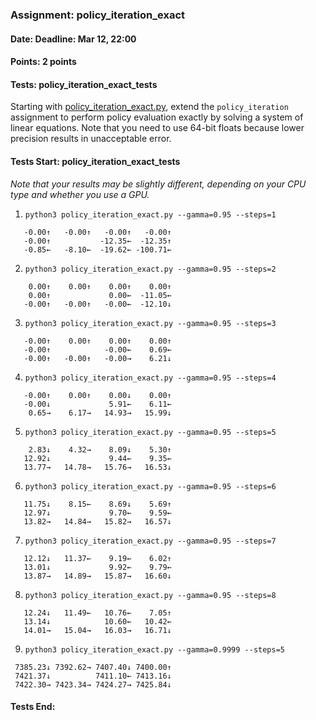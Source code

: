 ### Assignment: policy_iteration_exact
#### Date: Deadline: Mar 12, 22:00
#### Points: 2 points
#### Tests: policy_iteration_exact_tests

Starting with [policy_iteration_exact.py](https://github.com/ufal/npfl139/tree/past-2324/labs/02/policy_iteration_exact.py),
extend the `policy_iteration` assignment to perform policy evaluation
exactly by solving a system of linear equations. Note that you need to
use 64-bit floats because lower precision results in unacceptable error.

#### Tests Start: policy_iteration_exact_tests
_Note that your results may be slightly different, depending on your CPU type and whether you use a GPU._

1. `python3 policy_iteration_exact.py --gamma=0.95 --steps=1`
```
   -0.00↑   -0.00↑   -0.00↑   -0.00↑
   -0.00↑           -12.35←  -12.35↑
   -0.85←   -8.10←  -19.62← -100.71←
```

2. `python3 policy_iteration_exact.py --gamma=0.95 --steps=2`
```
    0.00↑    0.00↑    0.00↑    0.00↑
    0.00↑             0.00←  -11.05←
   -0.00↑   -0.00↑   -0.00←  -12.10↓
```

3. `python3 policy_iteration_exact.py --gamma=0.95 --steps=3`
```
   -0.00↑    0.00↑    0.00↑    0.00↑
   -0.00↑            -0.00←    0.69←
   -0.00↑   -0.00↑   -0.00→    6.21↓
```

4. `python3 policy_iteration_exact.py --gamma=0.95 --steps=4`
```
   -0.00↑    0.00↑    0.00↓    0.00↑
   -0.00↓             5.91←    6.11←
    0.65→    6.17→   14.93→   15.99↓
```

5. `python3 policy_iteration_exact.py --gamma=0.95 --steps=5`
```
    2.83↓    4.32→    8.09↓    5.30↑
   12.92↓             9.44←    9.35←
   13.77→   14.78→   15.76→   16.53↓
```

6. `python3 policy_iteration_exact.py --gamma=0.95 --steps=6`
```
   11.75↓    8.15←    8.69↓    5.69↑
   12.97↓             9.70←    9.59←
   13.82→   14.84→   15.82→   16.57↓
```

7. `python3 policy_iteration_exact.py --gamma=0.95 --steps=7`
```
   12.12↓   11.37←    9.19←    6.02↑
   13.01↓             9.92←    9.79←
   13.87→   14.89→   15.87→   16.60↓
```

8. `python3 policy_iteration_exact.py --gamma=0.95 --steps=8`
```
   12.24↓   11.49←   10.76←    7.05↑
   13.14↓            10.60←   10.42←
   14.01→   15.04→   16.03→   16.71↓
```

9. `python3 policy_iteration_exact.py --gamma=0.9999 --steps=5`
```
 7385.23↓ 7392.62→ 7407.40↓ 7400.00↑
 7421.37↓          7411.10← 7413.16↓
 7422.30→ 7423.34→ 7424.27→ 7425.84↓
```
#### Tests End:
